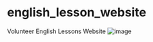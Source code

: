 # english_lesson_website
Volunteer English Lessons Website
![image](https://user-images.githubusercontent.com/77552205/157092253-e9701394-577c-42e7-acba-6f2ea064e6f5.png)
